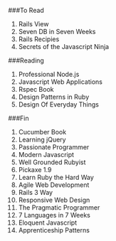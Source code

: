 ###To Read

1. Rails View
1. Seven DB in Seven Weeks
1. Rails Recipies
1. Secrets of the Javascript Ninja


###Reading

1. Professional Node.js
1. Javascript Web Applications
1. Rspec Book
1. Design Patterns in Ruby
1. Design Of Everyday Things

###Fin

1. Cucumber Book
1. Learning jQuery
1. Passionate Programmer
1. Modern Javascript
1. Well Grounded Rubyist
1. Pickaxe 1.9
1. Learn Ruby the Hard Way
1. Agile Web Development
1. Rails 3 Way
1. Responsive Web Design
1. The Pragmatic Programmer
1. 7 Languages in 7 Weeks
1. Eloquent Javascript
1. Apprenticeship Patterns
